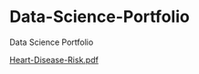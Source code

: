 # Data-Science-Portfolio
Data Science Portfolio

[Heart-Disease-Risk.pdf](https://github.com/abrink13/Data-Science-Portfolio/files/10726274/Heart-Disease-Risk.pdf)

